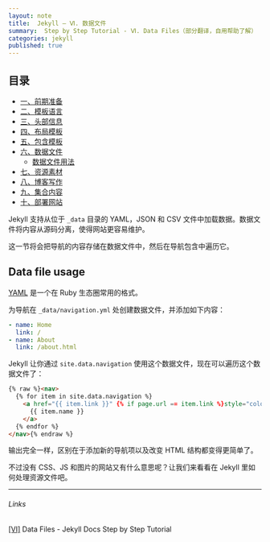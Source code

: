 ```yaml
---
layout: note
title:  Jekyll — Ⅵ. 数据文件
summary:  Step by Step Tutorial - Ⅵ. Data Files（部分翻译，自用帮助了解）
categories: jekyll
published: true
---
```


## 目录

- [一、前期准备 ](./01st-Setup.html)
- [二、模板语言 ](./02nd-Liquid.html)
- [三、头部信息 ](./03rd-Front-Matter.html)
- [四、布局模板 ](./04th-Layouts.html)
- [五、包含模板 ](./05th-Includes.html)
- [六、数据文件 ](./06th-Data-Files.html)
	- [数据文件用法](#data-file-usage)
- [七、资源素材 ](./07th-Assets.html)
- [八、博客写作 ](./08th-Blogging.html)
- [九、集合内容 ](./09th-Collections.html)
- [十、部署网站 ](./10th-Deployment.html)

Jekyll 支持从位于 `_data` 目录的  YAML，JSON 和 CSV 文件中加载数据。数据文件将内容从源码分离，使得网站更容易维护。

这一节将会把导航的内容存储在数据文件中，然后在导航包含中遍历它。

## Data file usage

[YAML](http://yaml.org/) 是一个在 Ruby 生态圈常用的格式。

为导航在 `_data/navigation.yml` 处创建数据文件，并添加如下内容：
```yaml
- name: Home
  link: /
- name: About
  link: /about.html
```

Jekyll 让你通过 `site.data.navigation` 使用这个数据文件，现在可以遍历这个数据文件了：
```html
{% raw %}<nav>
  {% for item in site.data.navigation %}
    <a href="{{ item.link }}" {% if page.url == item.link %}style="color: red;"{% endif %}>
      {{ item.name }}
    </a>
  {% endfor %}
</nav>{% endraw %}
```

输出完全一样，区别在于添加新的导航项以及改变 HTML 结构都变得更简单了。

不过没有 CSS、JS 和图片的网站又有什么意思呢？让我们来看看在 Jekyll 里如何处理资源文件吧。

---
###### Links
[[Ⅵ]](https://jekyllrb.com/docs/step-by-step/06-data-files/) Data Files - Jekyll Docs Step by Step Tutorial
